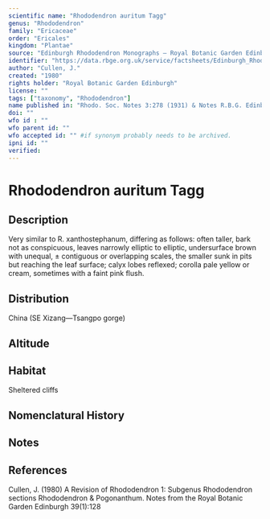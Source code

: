 ```yaml
---
scientific name: "Rhododendron auritum Tagg"
genus: "Rhododendron"
family: "Ericaceae"
order: "Ericales"
kingdom: "Plantae"
source: "Edinburgh Rhododendron Monographs – Royal Botanic Garden Edinburgh"
identifier: "https://data.rbge.org.uk/service/factsheets/Edinburgh_Rhododendron_Monographs.xhtml"
author: "Cullen, J."
created: "1980"
rights holder: "Royal Botanic Garden Edinburgh"
license: ""
tags: ["taxonomy", "Rhododendron"]
name published in: "Rhodo. Soc. Notes 3:278 (1931) & Notes R.B.G. Edinb. 18:218 (1934)"
doi: ""
wfo id : ""
wfo parent id: ""
wfo accepted id: "" #if synonym probably needs to be archived.                      
ipni id: ""
verified:
---
```


                       

# Rhododendron auritum Tagg

## Description
Very similar to R. xanthostephanum, differing as follows: often taller, bark not as conspicuous, leaves narrowly elliptic to elliptic, undersurface brown with unequal, ± contiguous or overlapping scales, the smaller sunk in pits but reaching the leaf surface; calyx lobes reflexed; corolla pale yellow or cream, sometimes with a faint pink flush.

## Distribution
China (SE Xizang—Tsangpo gorge)

## Altitude


## Habitat
Sheltered cliffs

## Nomenclatural History

                       
## Notes


## References

Cullen, J. (1980) A Revision of Rhododendron 1: Subgenus Rhododendron sections Rhododendron & Pogonanthum. Notes from the Royal Botanic Garden Edinburgh 39(1):128
